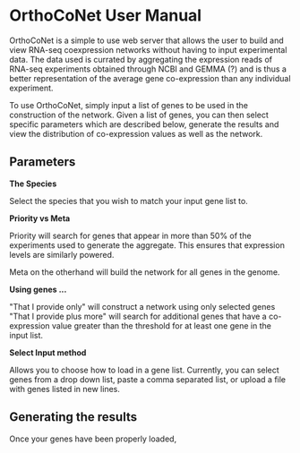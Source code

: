 # OrthoCoNet User Manual

OrthoCoNet is a simple to use web server that allows the user to build and view RNA-seq coexpression networks without having to input experimental data. The data used is currated by aggregating the expression reads of RNA-seq experiments obtained through NCBI and GEMMA (?) and is thus a better representation of the average gene co-expression than any individual experiment. 

To use OrthoCoNet, simply input a list of genes to be used in the construction of the network. Given a list of genes, you can then select specific parameters which are described below, generate the results and view the distribution of co-expression values as well as the network. 

## Parameters
**The Species**
  
  Select the species that you wish to match your input gene list to. 
  
**Priority vs Meta**
  
  Priority will search for genes that appear in more than 50% of the experiments used to generate the aggregate. This ensures that expression levels are similarly powered.
  
  Meta on the otherhand will build the network for all genes in the genome. 
  

**Using genes ...**
  
  "That I provide only" will construct a network using only selected genes
  "That I provide plus more" will search for additional genes that have a co-expression value greater than the threshold for at least one gene in the input list.
  
**Select Input method**
  
  Allows you to choose how to load in a gene list. Currently, you can select genes from a drop down list, paste a comma separated list, or upload a file with genes listed in new lines. 
  
## Generating the results
Once your genes have been properly loaded, 
